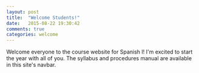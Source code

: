 ```yaml
---
layout: post
title:  "Welcome Students!"
date:   2015-08-22 19:30:42
comments: true
categories: welcome
---
```

Welcome everyone to the course website for Spanish I! I'm excited to start the year with all of you. The syllabus and procedures manual are available in this site's navbar.
